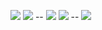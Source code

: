 ![](http://github-profile-summary-cards.vercel.app/api/cards/profile-details?username=bzyfuzy&theme=default)
![](http://github-profile-summary-cards.vercel.app/api/cards/repos-per-language?username=bzyfuzy&theme=default) -- 
![](http://github-profile-summary-cards.vercel.app/api/cards/most-commit-language?username=bzyfuzy&theme=default)
![](http://github-profile-summary-cards.vercel.app/api/cards/stats?username=bzyfuzy&theme=default) -- 
![](http://github-profile-summary-cards.vercel.app/api/cards/productive-time?username=bzyfuzy&theme=default&utcOffset=8)
